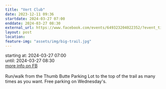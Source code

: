 ```yaml
---
title: "Vert Club"
date: 2023-12-11 09:36
startdate: 2024-03-27 07:00
enddate: 2024-03-27 08:30
external_url: https://www.facebook.com/events/649323204022352/?event_time_id=649324577355548
layout: post
location: 
feature-img: "assets/img/big-trail.jpg"
---
```


starting at: 2024-03-27 07:00<br>until: 2024-03-27 08:30<br><a href="https://www.facebook.com/events/649323204022352/?event_time_id=649324577355548">more info on FB</a><br><br>Run/walk from the Thumb Butte Parking Lot to the top of the trail as many times as you want.  Free parking on Wednesday's.<br>
  <br>
  
